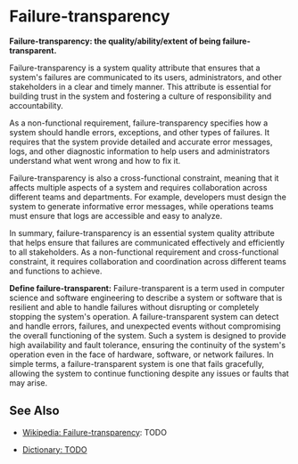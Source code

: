 # Failure-transparency

**Failure-transparency: the quality/ability/extent of being failure-transparent.**

<span data-chatgpt-prompt="explain failure-transparency (system quality attribute, cross-functional constraint, non-functional requirement)">

Failure-transparency is a system quality attribute that ensures that a system's failures are communicated to its users, administrators, and other stakeholders in a clear and timely manner. This attribute is essential for building trust in the system and fostering a culture of responsibility and accountability.

As a non-functional requirement, failure-transparency specifies how a system should handle errors, exceptions, and other types of failures. It requires that the system provide detailed and accurate error messages, logs, and other diagnostic information to help users and administrators understand what went wrong and how to fix it.

Failure-transparency is also a cross-functional constraint, meaning that it affects multiple aspects of a system and requires collaboration across different teams and departments. For example, developers must design the system to generate informative error messages, while operations teams must ensure that logs are accessible and easy to analyze.

In summary, failure-transparency is an essential system quality attribute that helps ensure that failures are communicated effectively and efficiently to all stakeholders. As a non-functional requirement and cross-functional constraint, it requires collaboration and coordination across different teams and functions to achieve.

</span>

**Define failure-transparent:** <span data-chatgpt-prompt="define failure-transparent (computers and software)">Failure-transparent is a term used in computer science and software engineering to describe a system or software that is resilient and able to handle failures without disrupting or completely stopping the system's operation. A failure-transparent system can detect and handle errors, failures, and unexpected events without compromising the overall functioning of the system. Such a system is designed to provide high availability and fault tolerance, ensuring the continuity of the system's operation even in the face of hardware, software, or network failures. In simple terms, a failure-transparent system is one that fails gracefully, allowing the system to continue functioning despite any issues or faults that may arise.</span>

## See Also

* [Wikipedia: Failure-transparency](https://wikipedia.org/wiki/Failure_transparency): TODO

* [Dictionary: TODO](TODO)

